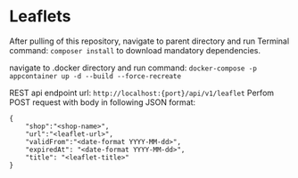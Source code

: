 Leaflets
=================
After pulling of this repository, navigate to parent directory and run Terminal command: ```composer install``` to download mandatory dependencies.

navigate to .docker directory and run command: ```docker-compose -p appcontainer up -d --build --force-recreate```

REST api endpoint url: ```http://localhost:{port}/api/v1/leaflet```
Perfom POST request with body in following JSON format:
```
{
    "shop":"<shop-name>",
    "url":"<leaflet-url>",
    "validFrom":"<date-format YYYY-MM-dd>",
    "expiredAt": "<date-format YYYY-MM-dd>",
    "title": "<leaflet-title>"
}
```


